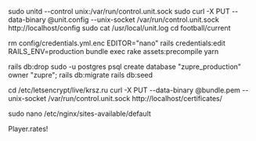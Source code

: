 sudo unitd --control unix:/var/run/control.unit.sock
sudo curl -X PUT --data-binary @unit.config --unix-socket /var/run/control.unit.sock http://localhost/config
sudo cat /usr/local/unit.log
cd football/current

rm config/credentials.yml.enc
EDITOR="nano" rails credentials:edit
RAILS_ENV=production bundle exec rake assets:precompile
yarn

rails db:drop
sudo -u postgres psql
create database "zupre_production" owner "zupre";
rails db:migrate
rails db:seed

cd /etc/letsencrypt/live/krsz.ru
curl -X PUT --data-binary @bundle.pem --unix-socket /var/run/control.unit.sock http://localhost/certificates/<bundle>

sudo nano /etc/nginx/sites-available/default

Player.rates!

